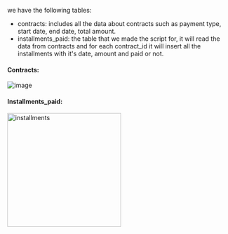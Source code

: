 we have the following tables:
- contracts: includes all the data about contracts such as payment type, start date, end date, total amount.
- installments_paid: the table that we made the script for, it will read the data from contracts and for each contract_id it will insert all the installments with it's date, amount and paid or not.

#### Contracts:
![image](https://github.com/MohamedWageh09/Rent_Contract_System/assets/120044385/9effd93e-342e-429c-a7ef-830ebbb58145)

#### Installments_paid:
<img width="259" alt="installments" src="https://github.com/MohamedWageh09/Rent_Contract_System/assets/120044385/06800dbd-d081-4067-84de-8ebe3920344e">

